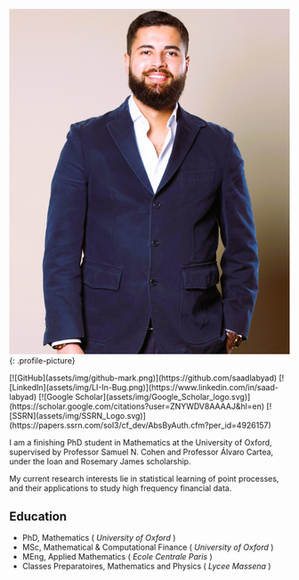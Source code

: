![Profile Picture](assets/img/saad_labyad_profile.jpg){: .profile-picture}
<div class="social-media-icons">
    [![GitHub](assets/img/github-mark.png)](https://github.com/saadlabyad)
    [![LinkedIn](assets/img/LI-In-Bug.png)](https://www.linkedin.com/in/saad-labyad)
    [![Google Scholar](assets/img/Google_Scholar_logo.svg)](https://scholar.google.com/citations?user=ZNYWDV8AAAAJ&hl=en)
    [![SSRN](assets/img/SSRN_Logo.svg)](https://papers.ssrn.com/sol3/cf_dev/AbsByAuth.cfm?per_id=4926157)
</div>

I am a finishing PhD student in Mathematics at the University of Oxford, supervised by Professor Samuel N. Cohen and Professor Álvaro Cartea, under the Ioan and Rosemary James scholarship.

My current research interests lie in statistical learning of point processes, and their applications to study high frequency financial data.

## Education
- PhD, Mathematics ( _University of Oxford_ )
- MSc, Mathematical & Computational Finance ( _University of Oxford_ )
- MEng, Applied Mathematics ( _Ecole Centrale Paris_ )
- Classes Preparatoires, Mathematics and Physics ( _Lycee Massena_ )
